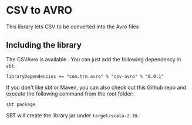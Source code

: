 # CSV to AVRO

This library lets CSV to be converted into the Avro files

## Including the library

The CSVAvro is available . You can just add the following dependency in `sbt`:

```
libraryDependencies += "com.trn.avro" % "csv-avro" % "0.0.1"
```


If you don't like sbt or Maven, you can also check out this Github repo and execute the following command from the root folder:

    sbt package

SBT will create the library jar under `target/scala-2.10`.
